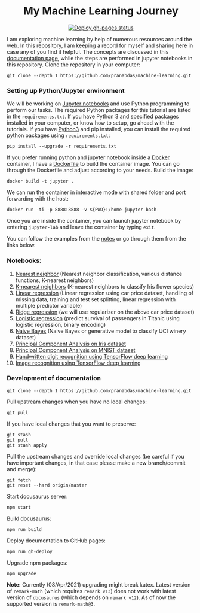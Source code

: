 <h1 align="center">My Machine Learning Journey</h1>

<p align="center">
  <a href="https://github.com/pranabdas/machine-learning/actions/workflows/deploy-gh-pages.yml"><img src="https://github.com/pranabdas/machine-learning/actions/workflows/deploy-gh-pages.yml/badge.svg" alt="Deploy gh-pages status"></a>
</p>

I am exploring machine learning by help of numerous resources around the web. In
this repository, I am keeping a record for myself and sharing here in case any
of you find it helpful. The concepts are discussed in this [documentation page](
https://pranabdas.github.io/machine-learning/), while the steps are performed in
jupyter notebooks in this repository. Clone the repository in your computer:

```console
git clone --depth 1 https://github.com/pranabdas/machine-learning.git
```

### Setting up Python/Jupyter environment
We will be working on [Jupyter notebooks](https://jupyter.org) and use Python
programming to perform our tasks. The required Python packages for this tutorial
are listed in the `requirements.txt`. If you have Python 3 and specified
packages installed in your computer, or know how to setup, go ahead with the
tutorials. If you have [Python3](https://www.python.org) and pip installed, you
can install the required python packages using `requirements.txt`:
```console
pip install --upgrade -r requirements.txt
```

If you prefer running python and jupyter notebook inside a [Docker](
https://www.docker.com) container, I have a [Dockerfile](./Dockerfile) to build
the container image. You can go through the Dockerfile and adjust according to
your needs. Build the image:

```console
docker build -t jupyter .
```

We can run the container in interactive mode with shared folder and port
forwarding with the host:

```console
docker run -ti -p 8888:8888 -v ${PWD}:/home jupyter bash
```

Once you are inside the container, you can launch jupyter notebook by entering
`jupyter-lab` and leave the container by typing `exit`.

You can follow the examples from the [notes](
https://pranabdas.github.io/machine-learning/docs/) or go through them from the
links below.

### Notebooks:
1.  [Nearest neighbor](./notebooks/01-nn-handwriting-recognition.ipynb) (Nearest
    neighbor classification, various distance functions, K-nearest neighbors)
2.  [K-nearest neighbors](./notebooks/02-knn-iris-dataset.ipynb)
    (K-nearest neighbors to classify Iris flower species)
3.  [Linear regression](./notebooks/03-linear-regression.ipynb)
    (Linear regression using car price dataset, handling of missing data,
    training and test set splitting, linear regression with multiple predictor
    variable)
4.  [Ridge regression](./notebooks/04-ridge-regression.ipynb) (we
    will use regularizer on the above car price dataset)
5.  [Logistic regression](./notebooks/05-logistic-regression-titanic.ipynb)
    (predict survival of passengers in Titanic using logistic regression, binary
    encoding)
6.  [Naive Bayes](./notebooks/06-naive-bayes-uci-winery-dataset.ipynb) (Naive
    Bayes or generative model to classify UCI winery dataset)
7.  [Principal Component Analysis on Iris dataset](
    ./notebooks/07-pca-iris-dataset.ipynb)
8.  [Principal Component Analysis on MNIST dataset](
    ./notebooks/08-pca-mnist-dataset.ipynb)
9.  [Handwritten digit recognition using TensorFlow deep learning](
    ./notebooks/09-deep-learning-tf-hw-digit.ipynb)
10. [Image recognition using TensorFlow deep learning](
    ./notebooks/10-deep-learning-tf-obj-recognition.ipynb)

### Development of documentation
```console
git clone --depth 1 https://github.com/pranabdas/machine-learning.git
```

Pull upstream changes when you have no local changes:
```console
git pull
```

If you have local changes that you want to preserve:
```console
git stash
git pull
git stash apply
```

Pull the upstream changes and override local changes (be careful if you have
important changes, in that case please make a new branch/commit and merge):
```console
git fetch
git reset --hard origin/master
```

Start docusaurus server:
```console
npm start
```

Build docusaurus:
```console
npm run build
```

Deploy documentation to GitHub pages:
```console
npm run gh-deploy
```

Upgrade npm packages:
```console
npm upgrade
```
**Note:** Currently (08/Apr/2021) upgrading might break katex. Latest version of
`remark-math` (which requires `remark v13`) does not work with latest version of
`docusaurus` (which depends on `remark v12`). As of now the supported version is
`remark-math@3`.
